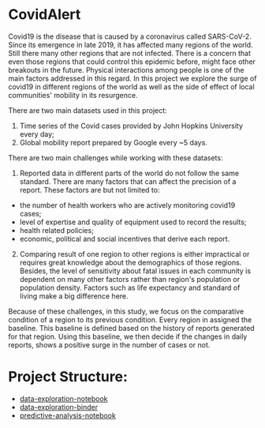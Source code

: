 # CovidAlert
Covid19 is the disease that is caused by a coronavirus called SARS-CoV-2. Since its emergence in late 2019, it has affected many regions of the world. Still there many other regions that are not infected. There is a concern that even those regions that could control this epidemic before, might face other breakouts in the future. Physical interactions among people is one of the main factors addressed in this regard. In this project we explore the surge of covid19 in different regions of the world as well as the side of effect of local communities' mobility in its resurgence.

There are two main datasets used in this project:
1) Time series of the Covid cases provided by John Hopkins University every day;
2) Global mobility report prepared by Google every ~5 days.

There are two main challenges while working with these datasets:
1) Reported data in different parts of the world do not follow the same standard. There are many factors that can affect the precision of a report. These factors are but not limited to: 
* the number of health workers who are actively monitoring covid19 cases; 
* level of expertise  and quality of equipment used to record the results; 
* health related policies;
* economic, political and social incentives that derive each report.
2) Comparing result of one region to other regions is either impractical or requires great knowledge about the demographics of those regions. Besides, the level of sensitivity about fatal issues in each community is dependent on many other factors rather than region's population or population density. Factors such as life expectancy and standard of living make a big difference here. 

Because of these challenges, in this study, we focus on the comparative condition of a region to its previous condition. Every region in assigned the baseline. This baseline is defined based on the history of reports generated for that region. Using this baseline, we then decide if the changes in daily reports, shows a positive surge in the number of cases or not.

# Project Structure:
* [data-exploration-notebook](https://nbviewer.jupyter.org/github/abtkod/covid19/blob/master/data-exploration.ipynb)
* [data-exploration-binder](https://mybinder.org/v2/gh/abtkod/covid19/4bef2d02647f22690c80ffc7506924c0d99950ed?filepath=data-exploration.ipynb)
* [predictive-analysis-notebook](https://nbviewer.jupyter.org/github/abtkod/covid19/blob/master/predictive-analysis.ipynb)
